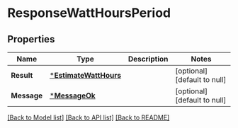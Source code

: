 # ResponseWattHoursPeriod

## Properties
Name | Type | Description | Notes
------------ | ------------- | ------------- | -------------
**Result** | [***EstimateWattHours**](EstimateWattHours.md) |  | [optional] [default to null]
**Message** | [***MessageOk**](MessageOk.md) |  | [optional] [default to null]

[[Back to Model list]](../README.md#documentation-for-models) [[Back to API list]](../README.md#documentation-for-api-endpoints) [[Back to README]](../README.md)


